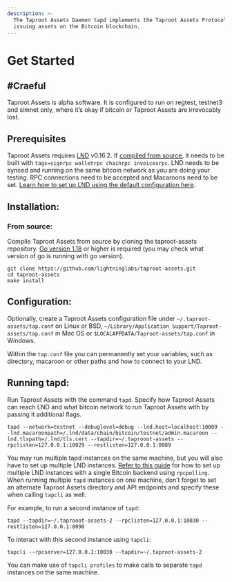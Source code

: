 ```yaml
---
description: >-
  The Taproot Assets Daemon tapd implements the Taproot Assets Protocol for
  issuing assets on the Bitcoin blockchain.
---
```


# Get Started

## #Craeful <a href="#docs-internal-guid-f9af6317-7fff-eeb2-2957-b358d3da86da" id="docs-internal-guid-f9af6317-7fff-eeb2-2957-b358d3da86da"></a>

Taproot Assets is alpha software. It is configured to run on regtest, testnet3 and simnet only, where it’s okay if bitcoin or Taproot Assets are irrevocably lost.

## Prerequisites <a href="#docs-internal-guid-29b5ec39-7fff-4a26-d7e9-dfa1d01ff2c6" id="docs-internal-guid-29b5ec39-7fff-4a26-d7e9-dfa1d01ff2c6"></a>

Taproot Assets requires [LND](https://github.com/lightningnetwork/lnd/) v0.16.2. If [compiled from source](../lnd/run-lnd.md#docs-internal-guid-8ffda72d-7fff-a07e-3bb8-93cdf01b5103), it needs to be built with `tags=signrpc walletrpc chainrpc invoicesrpc`. LND needs to be synced and running on the same bitcoin network as you are doing your testing. RPC connections need to be accepted and Macaroons need to be set. [Learn how to set up LND using the default configuration here](../lnd/run-lnd.md).

## Installation: <a href="#docs-internal-guid-0652b60a-7fff-d0e5-15fc-159e8557bc88" id="docs-internal-guid-0652b60a-7fff-d0e5-15fc-159e8557bc88"></a>

### From source: <a href="#docs-internal-guid-5879af55-7fff-021d-8347-7ef95cd98105" id="docs-internal-guid-5879af55-7fff-021d-8347-7ef95cd98105"></a>

Compile Taproot Assets from source by cloning the taproot-assets repository. [Go version 1.18](https://go.dev/dl/) or higher is required (you may check what version of go is running with go version).

`git clone https://github.com/lightninglabs/taproot-assets.git`\
`cd taproot-assets`\
`make install`

## Configuration: <a href="#docs-internal-guid-8aa3849c-7fff-4b8e-530a-a563b8d9d0b8" id="docs-internal-guid-8aa3849c-7fff-4b8e-530a-a563b8d9d0b8"></a>

Optionally, create a Taproot Assets configuration file under `~/.taproot-assets/tap.conf` on Linux or BSD, `~/Library/Application Support/Taproot-assets/tap.conf` in Mac OS or `$LOCALAPPDATA/Taproot-assets/tap.conf` in Windows.

Within the `tap.conf` file you can permanently set your variables, such as directory, macaroon or other paths and how to connect to your LND.

## Running tapd: <a href="#docs-internal-guid-ebf73e49-7fff-b5ed-44ff-b9b0953c6082" id="docs-internal-guid-ebf73e49-7fff-b5ed-44ff-b9b0953c6082"></a>

Run Taproot Assets with the command `tapd`. Specify how Taproot Assets can reach LND and what bitcoin network to run Taproot Assets with by passing it additional flags.

`tapd --network=testnet --debuglevel=debug --lnd.host=localhost:10009 --lnd.macaroonpath=/.lnd/data/chain/bitcoin/testnet/admin.macaroon --lnd.tlspath=/.lnd/tls.cert --tapdir=~/.taprooot-assets --rpclisten=127.0.0.1:10029 --restlisten=127.0.0.1:8089`

You may run multiple tapd instances on the same machine, but you will also have to set up multiple LND instances. [Refer to this guide](../lnd/run-lnd.md) for how to set up multiple LND instances with a single Bitcoin backend using `rpcpolling`. When running multiple `tapd` instances on one machine, don’t forget to set an alternate Taproot Assets directory and API endpoints and specify these when calling `tapcli` as well.

For example, to run a second instance of `tapd`:

`tapd --tapdir=~/.taprooot-assets-2 --rpclisten=127.0.0.1:10030 --restlisten=127.0.0.1:8090`

To interact with this second instance using `tapcli`:

`tapcli --rpcserver=127.0.0.1:10030 --tapdir=~/.taproot-assets-2`

You can make use of `tapcli profiles` to make calls to separate `tapd` instances on the same machine.
